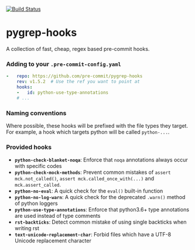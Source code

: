 [![Build Status](https://dev.azure.com/asottile/asottile/_apis/build/status/pre-commit.pygrep-hooks?branchName=master)](https://dev.azure.com/asottile/asottile/_build/latest?definitionId=9&branchName=master)

pygrep-hooks
============

A collection of fast, cheap, regex based pre-commit hooks.


### Adding to your `.pre-commit-config.yaml`

```yaml
-   repo: https://github.com/pre-commit/pygrep-hooks
    rev: v1.5.2  # Use the ref you want to point at
    hooks:
    -   id: python-use-type-annotations
    # ...
```

### Naming conventions

Where possible, these hooks will be prefixed with the file types they target.
For example, a hook which targets python will be called `python-...`.

### Provided hooks

[generated]: # (generated)
- **`python-check-blanket-noqa`**: Enforce that `noqa` annotations always occur with specific codes
- **`python-check-mock-methods`**: Prevent common mistakes of `assert mck.not_called()`, `assert mck.called_once_with(...)` and `mck.assert_called`.
- **`python-no-eval`**: A quick check for the `eval()` built-in function
- **`python-no-log-warn`**: A quick check for the deprecated `.warn()` method of python loggers
- **`python-use-type-annotations`**: Enforce that python3.6+ type annotations are used instead of type comments
- **`rst-backticks`**: Detect common mistake of using single backticks when writing rst
- **`text-unicode-replacement-char`**: Forbid files which have a UTF-8 Unicode replacement character
